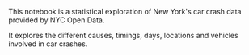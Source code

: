 This notebook is a statistical exploration of New York's car crash data provided by NYC Open Data.

It explores the different causes, timings, days, locations and vehicles involved in car crashes.

